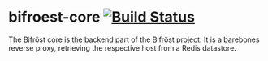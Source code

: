 # bifroest-core [![Build Status](https://travis-ci.org/theSuess/bifroest-core.svg?branch=master)](https://travis-ci.org/theSuess/bifroest-core)

The Bifröst core is the backend part of the Bifröst project. It is a barebones reverse proxy, retrieving the respective
host from a Redis datastore.
